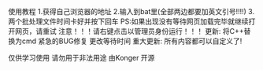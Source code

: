 使用教程
1.获得自己浏览器的地址
2.输入到bat里(全部两边都要加英文引号!!!!)
3.两个批处理文件时间卡好并按下回车
PS:如果出现没有等待网页加载完毕就继续打开网页，请重试   注意！！！请右键点击以管理员身份运行！！！
更新:
将C++替换为cmd
紧急的BUG修复
更改等待时间
重大更新:
所有内容都可以自定义了!

仅供学习使用 请勿用于非法用途
由Konger 开源
